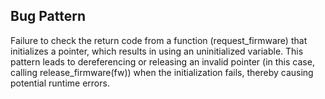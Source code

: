 ## Bug Pattern

Failure to check the return code from a function (request_firmware) that initializes a pointer, which results in using an uninitialized variable. This pattern leads to dereferencing or releasing an invalid pointer (in this case, calling release_firmware(fw)) when the initialization fails, thereby causing potential runtime errors.